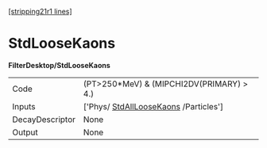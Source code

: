 [[stripping21r1 lines]](./stripping21r1-index)

# StdLooseKaons

**FilterDesktop/StdLooseKaons**

|                 |                                                                             |
|-----------------|-----------------------------------------------------------------------------|
| Code            | (PT\>250\*MeV) & (MIPCHI2DV(PRIMARY) \> 4.)                                 |
| Inputs          | ['Phys/ [StdAllLooseKaons](./stripping21r1-stdallloosekaons) /Particles'] |
| DecayDescriptor | None                                                                        |
| Output          | None                                                                        |
